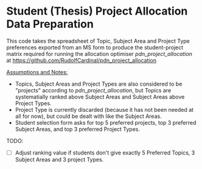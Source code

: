 # Student (Thesis) Project Allocation Data Preparation
This code takes the spreadsheet of Topic, Subject Area and Project Type preferences exported from an MS form to produce the student-project matrix required for running the allocation optimiser *pdn_project_allocation* at https://github.com/RudolfCardinal/pdn_project_allocation

<ins>Assumptions and Notes:</ins>
- Topics, Subject Areas and Project Types are also considered to be "projects" according to *pdn_project_allocation*, but Topics are systematially ranked above Subject Areas and Subject Areas above Project Types.
- Project Type is currently discarded (because it has not been needed at all for now), but could be dealt with like the Subject Areas.
- Student selection form asks for top 5 preferred projects, top 3 preferred Subject Areas, and top 3 preferred Project Types.

TODO:

- [ ] Adjust ranking value if students don't give exactly 5 Preferred Topics, 3 Subject Areas and 3 project Types.
